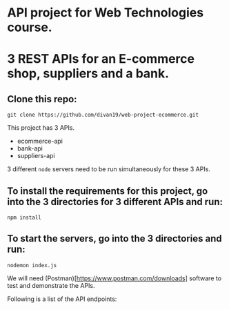 # API project for Web Technologies course.

# 3 REST APIs for an E-commerce shop, suppliers and a bank. 


## Clone this repo:
`
git clone https://github.com/divan19/web-project-ecommerce.git
`

This project has 3 APIs. 
- ecommerce-api
- bank-api
- suppliers-api

3 different `node` servers need to be run simultaneously for these 3 APIs.

## To install the requirements for this project, go into the 3 directories for 3 different APIs and run:
`
npm install
`

## To start the servers, go into the 3 directories and run:
`
nodemon index.js
`

We will need (Postman)[https://www.postman.com/downloads] software to test and demonstrate the APIs. 

Following is a list of the API endpoints:
`
`
